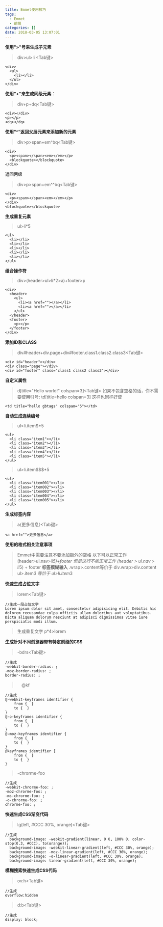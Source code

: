 ```yaml
---
title: Emmet使用技巧
tags:
  - Emmet
  - 前端
categories: []
date: 2018-03-05 13:07:01
---
```


**使用">"号来生成子元素**
> div>ul>li <Tab键>
```
<div>
  <ul>
    <li></li>
  </ul>
</div>
```
<!-- more -->
**使用“+”来生成同级元素**：
> div+p+dq<Tab键>
```
<div></div>
<p></p>
<dq></dq>
```
**使用“^”返回父层元素来添加新的元素**
> div>p>span+em^bq<Tab键>
```
<div>
  <p><span></span><em></em></p>
  <blockquote></blockquote>
</div>
```
返回两级
> div>p>span+em^^bq<Tab键>
```
<div>
  <p><span></span><em></em></p>
</div>
<blockquote></blockquote>
```
**生成重复元素**
> ul>li*5

```
<ul>
  <li></li>
  <li></li>
  <li></li>
  <li></li>
  <li></li>
</ul>
```
**组合操作符**
>div>(header>ul>li*2>a)+footer>p

```
<div>
  <header>
    <ul>
      <li><a href=""></a></li>
      <li><a href=""></a></li>
    </ul>
  </header>
  <footer>
    <p></p>
  </footer>
</div>
```
**添加ID和CLASS**
> div#header+div.page+div#footer.class1.class2.class3<Tab键>

```
<div id="header"></div>
<div class="page"></div>
<div id="footer" class="class1 class2 class3"></div>
```
**自定义属性**
> d[title="Hello world!" colspan=3]<Tab键>
如果不包含空格的话，你不需要使用引号: td[title=hello colspan=3] 这样也同样好使
```
<td title="hello gbtags" colspan="5"></td>
```
**自动生成连续编号**
> ul>li.item$*5
```
<ul>
  <li class="item1"></li>
  <li class="item2"></li>
  <li class="item3"></li>
  <li class="item4"></li>
  <li class="item5"></li>
</ul>
```
> ul>li.item$$$*5
```
<ul>
  <li class="item001"></li>
  <li class="item002"></li>
  <li class="item003"></li>
  <li class="item004"></li>
  <li class="item005"></li>
</ul>
```
**生成标签内容**
> a{更多信息}<Tab键>
```
<a href="">更多信息</a>
```
**使用的格式相关注意事项**
> Emmet中需要注意不要添加额外的空格
以下可以正常工作
(header>ul.nav>li*5)+footer
但是这行不能正常工作
(header > ul.nav > li*5) + footer
**标签模糊输入**
> .wrap>.content等价于 div.wrap>div.content
 ul>.item*3 等价于	 ul>li.item*3

**快速生成占位文字**
> lorem<Tab键>

```
//生成一段占位文字
Lorem ipsum dolor sit amet, consectetur adipisicing elit. Debitis hic dolorem recusandae culpa officiis ullam doloribus aut voluptatibus. Dicta aliquam dolorum nesciunt at adipisci dignissimos vitae iure perspiciatis modi illum.
```
>生成重复文字
p*4>lorem

**生成针对不同浏览器带有特定前缀的CSS**
> -bdrs<Tab键>
```
//生成
-webkit-border-radius: ;
-moz-border-radius: ;
border-radius: ;
```
>　@kf<Tab>
```
//生成
@-webkit-keyframes identifier {
	from {  }
	to {  }
}
@-o-keyframes identifier {
	from {  }
	to {  }
}
@-moz-keyframes identifier {
	from {  }
	to {  }
}
@keyframes identifier {
	from {  }
	to {  }
}
```
>  -chrorme-foo<Tab>
```
//生成
-webkit-chrorme-foo: ;
-moz-chrorme-foo: ;
-ms-chrorme-foo: ;
-o-chrorme-foo: ;
chrorme-foo: ;
```
**快速生成CSS渐变代码**
> lg(left, #CCC 30%, orange)<Tab键>
```
//生成
  background-image: -webkit-gradient(linear, 0 0, 100% 0, color-stop(0.3, #CCC), to(orange));
  background-image: -webkit-linear-gradient(left, #CCC 30%, orange);
  background-image: -moz-linear-gradient(left, #CCC 30%, orange);
  background-image: -o-linear-gradient(left, #CCC 30%, orange);
  background-image: linear-gradient(left, #CCC 30%, orange);
```
**模糊搜索快速生成CSS代码**
> ov:h<Tab键>
```
//生成
overflow:hidden
```
> d:b<Tab键>
```
//生成
display: block;
````